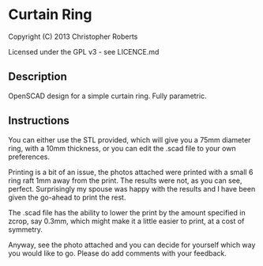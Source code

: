 Curtain Ring
============

Copyright (C) 2013 Christopher Roberts

Licensed under the GPL v3 - see LICENCE.md

Description
-----------
OpenSCAD design for a simple curtain ring.
Fully parametric.

Instructions
------------
You can either use the STL provided, which will give you a 75mm diameter ring, with a 10mm thickness, or you can edit the .scad file to your own preferences.

Printing is a bit of an issue, the photos attached were printed with a small 6 ring raft 1mm away from the print. The results were not, as you can see, perfect. Surprisingly my spouse was happy with the results and I have been given the go-ahead to print the rest.

The .scad file has the ability to lower the print by the amount specified in zcrop, say 0.3mm, which might make it a little easier to print, at a cost of symmetry.

Anyway, see the photo attached and you can decide for yourself which way you would like to go. Please do add comments with your feedback.
